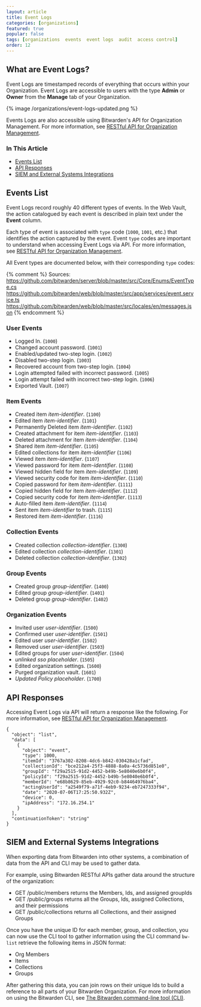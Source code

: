 ```yaml
---
layout: article
title: Event Logs
categories: [organizations]
featured: true
popular: false
tags: [organizations  events  event logs  audit  access control]
order: 12
---
```


## What are Event Logs?

Event Logs are timestamped records of everything that occurs within your Organization. Event Logs are accessible to users with the type **Admin** or **Owner** from the **Manage** tab of your Organization.

{% image /organizations/event-logs-updated.png %}

Events Logs are also accessible using Bitwarden's API for Organization Management. For more information, see [RESTful API for Organization Management](https://bitwarden.com/help/article/public-api/).

### In This Article

- [Events List](#events-list)
- [API Responses](#API-responses)
- [SIEM and External Systems Integrations](#siem-and-external-systems-integrations)

## Events List

Event Logs record roughly 40 different types of events. In the Web Vault, the action catalogued by each event is described in plain text under the **Event** column.

Each type of event is associated with `type` code (`1000`, `1001`, etc.) that identifies the action captured by the event. Event `type` codes are important to understand when accessing Event Logs via API. For more information, see [RESTful API for Organization Management](https://bitwarden.com/help/article/public-api/).

All Event types are documented below, with their corresponding `type` codes:

{% comment %}
Sources:
https://github.com/bitwarden/server/blob/master/src/Core/Enums/EventType.cs
https://github.com/bitwarden/web/blob/master/src/app/services/event.service.ts
https://github.com/bitwarden/web/blob/master/src/locales/en/messages.json
{% endcomment %}

### User Events
- Logged In. (`1000`)
- Changed account password. (`1001`)
- Enabled/updated two-step login. (`1002`)
- Disabled two-step login. (`1003`)
- Recovered account from two-step login. (`1004`)
- Login attempted failed with incorrect password. (`1005`)
- Login attempt failed with incorrect two-step login. (`1006`)
- Exported Vault. (`1007`)

### Item Events
- Created item *item-identifier*. (`1100`)
- Edited item *item-identifier*. (`1101`)
- Permanently Deleted item *item-identifier*. (`1102`)
- Created attachment for item *item-identifier*. (`1103`)
- Deleted attachment for item *item-identifier*. (`1104`)
- Shared item *item-identifier*. (`1105`)
- Edited collections for item *item-identifier* (`1106`)
- Viewed item *item-identifier*. (`1107`)
- Viewed password for item *item-identifier*. (`1108`)
- Viewed hidden field for item *item-identifier*. (`1109`)
- Viewed security code for item *item-identifier*. (`1110`)
- Copied password for item *item-identifier*. (`1111`)
- Copied hidden field for item *item-identifier*. (`1112`)
- Copied security code for item *item-identifier*. (`1113`)
- Auto-filled item *item-identifier*. (`1114`)
- Sent item *item-identifier* to trash. (`1115`)
- Restored item *item-identifier*. (`1116`)

### Collection Events
- Created collection *collection-identifier*. (`1300`)
- Edited collection *collection-identifier*. (`1301`)
- Deleted collection *collection-identifier*. (`1302`)

### Group Events
- Created group *group-identifier*. (`1400`)
- Edited group *group-identifier*. (`1401`)
- Deleted group *group-identifier*. (`1402`)

### Organization Events
- Invited user *user-identifier*. (`1500`)
- Confirmed user *user-identifier*. (`1501`)
- Edited user *user-identifier*. (`1502`)
- Removed user *user-identifier*. (`1503`)
- Edited groups for user *user-identifier*. (`1504`)
- *unlinked sso placeholder*. (`1505`)
- Edited organization settings. (`1600`)
- Purged organization vault. (`1601`)
- *Updated Policy placeholder*. (`1700`)

## API Responses

Accessing Event Logs via API will return a response like the following. For more information, see [RESTful API for Organization Management](https://bitwarden.com/help/article/public-api/).

```
{
  "object": "list",
  "data": [
    {
      "object": "event",
      "type": 1000,
      "itemId": "3767a302-8208-4dc6-b842-030428a1cfad",
      "collectionId": "bce212a4-25f3-4888-8a0a-4c5736d851e0",
      "groupId": "f29a2515-91d2-4452-b49b-5e8040e6b0f4",
      "policyId": "f29a2515-91d2-4452-b49b-5e8040e6b0f4",
      "memberId": "e68b8629-85eb-4929-92c0-b84464976ba4",
      "actingUserId": "a2549f79-a71f-4eb9-9234-eb7247333f94",
      "date": "2020-07-06T17:25:50.932Z",
      "device": 0,
      "ipAddress": "172.16.254.1"
    }
  ],
  "continuationToken": "string"
}
```

## SIEM and External Systems Integrations

When exporting data from Bitwarden into other systems, a combination of data from the API and CLI may be used to gather data.

For example, using Bitwarden RESTful APIs gather data around the structure of the organization:

- GET /public/members returns the Members, Ids, and assigned groupIds
- GET /public/groups returns all the Groups, Ids, assigned Collections, and their permissions
- GET /public/collections returns all Collections, and their assigned Groups

Once you have the unique ID for each member, group, and collection, you can now use the CLI tool to gather  information using the CLI command ```bw-list``` retrieve the following items in JSON format:

- Org Members
- Items
- Collections
- Groups

After gathering this data, you can join rows on their unique Ids to build a reference to all parts of your Bitwarden Organization. For more information on using the Bitwarden CLI, see [The Bitwarden command-line tool (CLI)](https://bitwarden.com/help/article/cli/).
